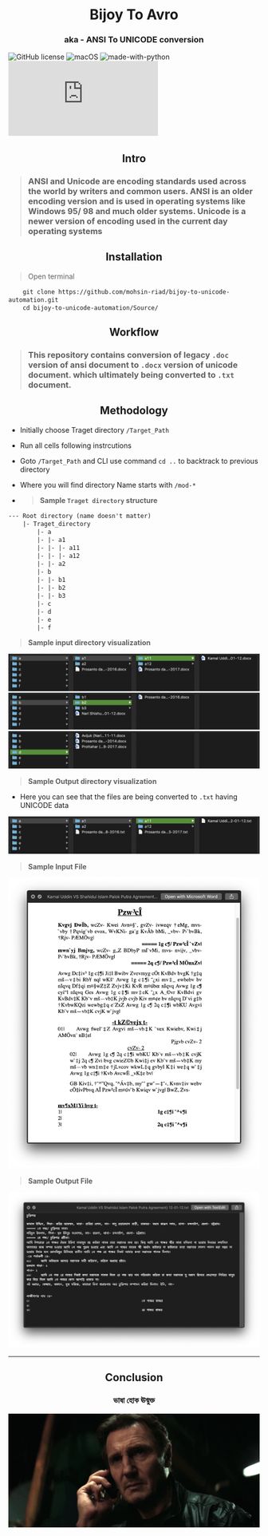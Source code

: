 <h1 align="center">Bijoy To Avro</h1>
<h3 align="center">aka - ANSI To UNICODE conversion</h3>

![GitHub license](https://img.shields.io/github/license/Naereen/StrapDown.js.svg) ![macOS](https://svgshare.com/i/ZjP.svg) ![made-with-python](https://img.shields.io/badge/Made%20with-Python-1f425f.svg) [![Only 32 Kb](https://badge-size.herokuapp.com/Naereen/StrapDown.js/master/strapdown.min.js)](https://github.com/mohsin-riad/bijoy-to-unicode-automation/blob/main/Source/main.ipynb)

<h2 align="center">Intro</h2>

> ### ANSI and Unicode are encoding standards used across the world by writers and common users. ANSI is an older encoding version and is used in operating systems like Windows 95/ 98 and much older systems. Unicode is a newer version of encoding used in the current day operating systems

<h2 align="center">Installation</h2>

> Open terminal

```
    git clone https://github.com/mohsin-riad/bijoy-to-unicode-automation.git
    cd bijoy-to-unicode-automation/Source/
```

<h2 align="center">Workflow</h2>

> ### This repository contains conversion of legacy ```.doc``` version of ansi document to ```.docx``` version of unicode document. which ultimately being converted to ```.txt``` document.

<h2 align="center">Methodology</h2>

- Initially choose Traget directory ```/Target_Path```
- Run all cells following instrcutions
- Goto ```/Target_Path``` and CLI use command ```cd ..``` to backtrack to previous directory 
- Where you will find directory Name starts with ```/mod-*```

- > **Sample ```Traget directory``` structure**

```
--- Root directory (name doesn't matter)
    |- Traget_directory
        |- a
        |- |- a1 
        |- |- |- a11 
        |- |- |- a12 
        |- |- a2 
        |- b
        |- |- b1 
        |- |- b2 
        |- |- b3 
        |- c
        |- d
        |- e
        |- f
```

> **Sample input directory visualization**

<img width=“964” src=temp/img1.png>
<img width=“964” src=temp/img2.png>
<img width=“964” src=temp/img3.png>

> **Sample Output directory visualization**

- Here you can see that the files are being converted to ```.txt``` having UNICODE data

<img width=“964” src=temp/img4.png>

> **Sample Input File**

<img width=“500” src=temp/ansi_file.png>

> **Sample Output File**

<img width=“500” src=temp/unicode_file.png>

--- 

<h2 align="center">Conclusion</h2>
<h3 align="center">ভাষা হোক ঊন্মুক্ত</h3>
<div align="center">
    <img width=“964” src=temp/good-luck.gif>
</div>
